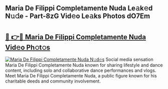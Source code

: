 ## Maria De Filippi Completamente Nuda Le𝚊k𝚎d N𝚞𝚍e - Part-8zG Vid𝚎o Le𝚊ks Photos dO7Em

# <h2><a href="http://fbeml5u.evod.top/?m=Maria+De+Filippi+Completamente+Nuda">🔗 👉🔴 Maria De Filippi Completamente Nuda Vid𝚎o Ph𝚘t𝚘s</a></h2>

[![Maria De Filippi Completamente Nuda N𝚞d𝚎s](https://i.imgur.com/8V9OHl7.gif)](http://fbeml5u.evod.top/?m=Maria+De+Filippi+Completamente+Nuda)
Social media sensation Maria De Filippi Completamente Nuda known for sharing lifestyle and dance content, including solo and collaborative dance performances and vlogs. Meet Maria De Filippi Completamente Nuda, a public figure known for his charitable deeds and community involvement. 
